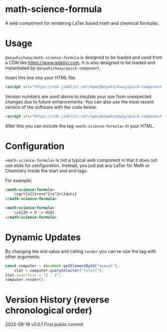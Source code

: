 # math-science-formula
A web component for rendering LaTex based math and chemical formulas.

# Usage

`@anywhichway/math-science-formula` is designed to be loaded and used from a CDN like https://www.jsdelivr.com. It is also designed
to be loaded and instantiated by `@anywhichway/quick-component`.

Insert this line into your HTML file:

```html
<script src="https://cdn.jsdelivr.net/npm/@anywhichway/quick-component.js" component="https://cdn.jsdelivr.net/npm/@anywhichway/math-science-formula@0.0.1"></script>
```

Version numbers are used above to insulate your use from unexpected changes due to future enhancements. You can also use
the most recent version of the software with the code below:

```html
<script src="https://cdn.jsdelivr.net/npm/@anywhichway/quick-component.js" component="https://cdn.jsdelivr.net/npm/@anywhichway/math-science-formula"></script>
```

After this you can include the tag `<math-science-formula>` in your HTML.

# Configuration

`<math-science-formula>` is not a typical web component in that it does not use slots for configuration. Instead, you just put
any LaTex for Math or Chemistry inside the start and end tags.

For example:

```html
<math-science-formula>
    \sqrt[n]{1+x+x^2+x^3+\ldots}
</math-science-formula>
```

```html
<math-science-formula>
    \ce{2H + O -> H2O}
</math-science-formula>
```

# Dynamic Updates

By changing the slot value and calling `render` you can re-use the tag with other arguments.

```javascript
const computer = document.getElementById("myeval"),
    slot = computer.querySelector("[slot]");
slot.innerText = "2 - 2";
computer.render();
```

# Version History (reverse chronological order)

2022-09-18 v0.0.1 First public commit
